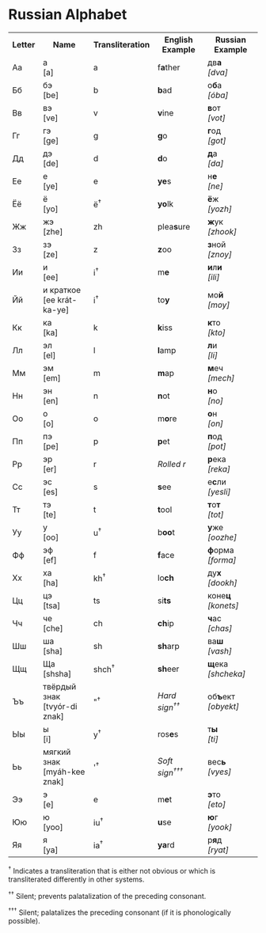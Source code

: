 # Russian Alphabet

<table>
  <tr>
    <th>Letter</th>
    <th>Name</th>
    <th>Transliteration</th>
    <th>English Example</th>
    <th>Russian Example</th>
  </tr>
  <tr>
    <td>Aa</td>
    <td>a<br/>[a]</td>
    <td>a</td>
    <td>f<b>a</b>ther</td>
    <td>дв<b>а</b><br/><i>[dva]</i></td>
  </tr>
  <tr>
    <td>Бб</td>
    <td>бэ<br/>[be]</td>
    <td>b</td>
    <td><b>b</b>ad</td>
    <td>о<b>б</b>а<br/><i>[óba]</i></td>
  </tr>
  <tr>
    <td>Вв</td>
    <td>вэ<br/>[ve]</td>
    <td>v</td>
    <td><b>v</b>ine</td>
    <td><b>в</b>от<br/><i>[vot]</i></td>
  </tr>
  <tr>
    <td>Гг</td>
    <td>гэ<br/>[ge]</td>
    <td>g</td>
    <td><b>g</b>o</td>
    <td><b>г</b>од<br/><i>[got]</i></td>
  </tr>
  <tr>
    <td>Дд</td>
    <td>дэ<br/>[de]</td>
    <td>d</td>
    <td><b>d</b>o</td>
    <td><b>д</b>а<br/><i>[da]</i></td>
  </tr>
  <tr>
    <td>Ее</td>
    <td>е<br/>[ye]</td>
    <td>e</td>
    <td><b>ye</b>s</td>
    <td>н<b>е</b><br/><i>[ne]</i></td>
  </tr>
  <tr>
    <td>Ёё</td>
    <td>ё<br/>[yo]</td>
    <td>ё<sup>†</sup></td>
    <td><b>yo</b>lk</td>
    <td><b>ё</b>ж<br/><i>[yozh]</i></td>
  </tr>
  <tr>
    <td>Жж</td>
    <td>жэ<br/>[zhe]</td>
    <td>zh</td>
    <td>plea<b>s</b>ure</td>
    <td><b>ж</b>ук<br/><i>[zhook]</i></td>
  </tr>
  <tr>
    <td>Зз</td>
    <td>зэ<br/>[ze]</td>
    <td>z</td>
    <td><b>z</b>oo</td>
    <td><b>з</b>ной<br/><i>[znoy]</i></td>
  </tr>
  <tr>
    <td>Ии</td>
    <td>и<br/>[ee]</td>
    <td>i<sup>†</sup></td>
    <td>m<b>e</b></td>
    <td><b>и</b>л<b>и</b><br/><i>[ili]</i></td>
  </tr>
  <tr>
    <td>Йй</td>
    <td>и краткое<br/>[ee krát-ka-ye]</td>
    <td>i<sup>†</sup></td>
    <td>to<b>y</b></td>
    <td>мо<b>й</b><br/><i>[moy]</i></td>
  </tr>
  <tr>
    <td>Кк</td>
    <td>ка<br/>[ka]</td>
    <td>k</td>
    <td><b>k</b>iss</td>
    <td><b>к</b>то<br/><i>[kto]</i></td>
  </tr>
  <tr>
    <td>Лл</td>
    <td>эл<br/>[el]</td>
    <td>l</td>
    <td><b>l</b>amp</td>
    <td><b>л</b>и<br/><i>[li]</i></td>
  </tr>
  <tr>
    <td>Мм</td>
    <td>эм<br/>[em]</td>
    <td>m</td>
    <td><b>m</b>ap</td>
    <td><b>м</b>еч<br/><i>[mech]</i></td>
  </tr>
  <tr>
    <td>Нн</td>
    <td>эн<br/>[en]</td>
    <td>n</td>
    <td><b>n</b>ot</td>
    <td><b>н</b>о<br/><i>[no]</i></td>
  </tr>
  <tr>
    <td>Оо</td>
    <td>о<br/>[o]</td>
    <td>o</td>
    <td>m<b>o</b>re</td>
    <td><b>о</b>н<br/><i>[on]</i></td>
  </tr>
  <tr>
    <td>Пп</td>
    <td>пэ<br/>[pe]</td>
    <td>p</td>
    <td><b>p</b>et</td>
    <td><b>п</b>од<br/><i>[pot]</i></td>
  </tr>
  <tr>
    <td>Рр</td>
    <td>эр<br/>[er]</td>
    <td>r</td>
    <td><i>Rolled r</i></td>
    <td><b>р</b>ека<br/><i>[reka]</i></td>
  </tr>
  <tr>
    <td>Сс</td>
    <td>эс<br/>[es]</td>
    <td>s</td>
    <td><b>s</b>ee</td>
    <td>е<b>с</b>ли<br/><i>[yesli]</i></td>
  </tr>
  <tr>
    <td>Тт</td>
    <td>тэ<br/>[te]</td>
    <td>t</td>
    <td><b>t</b>ool</td>
    <td><b>т</b>о<b>т</b><br/><i>[tot]</i></td>
  </tr>
  <tr>
    <td>Уу</td>
    <td>у<br/>[oo]</td>
    <td>u<sup>†</sup></td>
    <td>b<b>oo</b>t</td>
    <td><b>у</b>же<br/><i>[oozhe]</i></td>
  </tr>
  <tr>
    <td>Фф</td>
    <td>эф<br/>[ef]</td>
    <td>f</td>
    <td><b>f</b>ace</td>
    <td><b>ф</b>орма<br/><i>[forma]</i></td>
  </tr>
  <tr>
    <td>Хх</td>
    <td>ха<br/>[ha]</td>
    <td>kh<sup>†</sup></td>
    <td>lo<b>ch</b></td>
    <td>ду<b>х</b><br/><i>[dookh]</i></td>
  </tr>
  <tr>
    <td>Цц</td>
    <td>цэ<br/>[tsa]</td>
    <td>ts</td>
    <td>si<b>ts</b></td>
    <td>коне<b>ц</b><br/><i>[konets]</i></td>
  </tr>
  <tr>
    <td>Чч</td>
    <td>че<br/>[che]</td>
    <td>ch</td>
    <td><b>ch</b>ip</td>
    <td><b>ч</b>ас<br/><i>[chas]</i></td>
  </tr>
  <tr>
    <td>Шш</td>
    <td>ша<br/>[sha]</td>
    <td>sh</td>
    <td><b>sh</b>arp</td>
    <td>ва<b>ш</b><br/><i>[vash]</i></td>
  </tr>
  <tr>
    <td>Щщ</td>
    <td>Ща<br/>[shsha]</td>
    <td>shch<sup>†</sup></td>
    <td><b>sh</b>eer</td>
    <td><b>щ</b>ека<br/><i>[shcheka]</i></td>
  </tr>
  <tr>
    <td>Ъъ</td>
    <td>твёрдый знак<br/>[tvyór-di znak]</td>
    <td>"<sup>†</sup></td>
    <td><i>Hard sign<sup>††</sup></i></td>
    <td>об<b>ъ</b>ект<br/><i>[obyekt]</i></td>
  </tr>
  <tr>
    <td>Ыы</td>
    <td>ы<br/>[i]</td>
    <td>y<sup>†</sup></td>
    <td>ros<b>e</b>s</td>
    <td>т<b>ы</b><br/><i>[ti]</i></td>
  </tr>
  <tr>
    <td>Ьь</td>
    <td>мягкий знак<br/>[myáh-kee znak]</td>
    <td>'<sup>†</sup></td>
    <td><i>Soft sign<sup>†††</sup></i></td>
    <td>вес<b>ь</b><br/><i>[vyes]</i></td>
  </tr>
  <tr>
    <td>Ээ</td>
    <td>э<br/>[e]</td>
    <td>e</td>
    <td>m<b>e</b>t</td>
    <td><b>э</b>то<br/><i>[eto]</i></td>
  </tr>
  <tr>
    <td>Юю</td>
    <td>ю<br/>[yoo]</td>
    <td>iu<sup>†</sup></td>
    <td><b>u</b>se</td>
    <td><b>ю</b>г<br/><i>[yook]</i></td>
  </tr>
  <tr>
    <td>Яя</td>
    <td>я<br/>[ya]</td>
    <td>ia<sup>†</sup></td>
    <td><b>ya</b>rd</td>
    <td>р<b>я</b>д<br/><i>[ryat]</i></td>
  </tr>
</table>

<sup>†</sup> Indicates a transliteration that is either not obvious or which is transliterated differently in other systems.

<sup>††</sup> Silent; prevents palatalization of the preceding consonant.

<sup>†††</sup> Silent; palatalizes the preceding consonant (if it is phonologically possible).